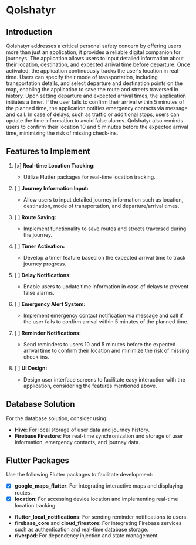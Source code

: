 # Qolshatyr

## Introduction
Qolshatyr addresses a critical personal safety concern by offering users more than just an application; it provides a reliable digital companion for journeys. The application allows users to input detailed information about their location, destination, and expected arrival time before departure. Once activated, the application continuously tracks the user's location in real-time. Users can specify their mode of transportation, including transportation details, and select departure and destination points on the map, enabling the application to save the route and streets traversed in history. Upon setting departure and expected arrival times, the application initiates a timer. If the user fails to confirm their arrival within 5 minutes of the planned time, the application notifies emergency contacts via message and call. In case of delays, such as traffic or additional stops, users can update the time information to avoid false alarms. Qolshatyr also reminds users to confirm their location 10 and 5 minutes before the expected arrival time, minimizing the risk of missing check-ins.

## Features to Implement
1. [x] **Real-time Location Tracking:**
   - Utilize Flutter packages for real-time location tracking.
   
2. [ ] **Journey Information Input:**
   - Allow users to input detailed journey information such as location, destination, mode of transportation, and departure/arrival times.
   
3. [ ] **Route Saving:**
   - Implement functionality to save routes and streets traversed during the journey.
   
4. [ ] **Timer Activation:**
   - Develop a timer feature based on the expected arrival time to track journey progress.
   
5. [ ] **Delay Notifications:**
   - Enable users to update time information in case of delays to prevent false alarms.
   
6. [ ] **Emergency Alert System:**
   - Implement emergency contact notification via message and call if the user fails to confirm arrival within 5 minutes of the planned time.
   
7. [ ] **Reminder Notifications:**
   - Send reminders to users 10 and 5 minutes before the expected arrival time to confirm their location and minimize the risk of missing check-ins.
   
8. [ ] **UI Design:**
   - Design user interface screens to facilitate easy interaction with the application, considering the features mentioned above.

## Database Solution
For the database solution, consider using:
- **Hive**: For local storage of user data and journey history.
- **Firebase Firestore**: For real-time synchronization and storage of user information, emergency contacts, and journey data.

## Flutter Packages
Use the following Flutter packages to facilitate development:
- [x] **google_maps_flutter**: For integrating interactive maps and displaying routes.
- [x] **location**: For accessing device location and implementing real-time location tracking.
- **flutter_local_notifications**: For sending reminder notifications to users.
- **firebase_core** and **cloud_firestore**: For integrating Firebase services such as authentication and real-time database storage.
- **riverpod**: For dependency injection and state management.